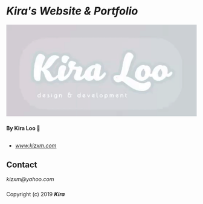 # _Kira's Website & Portfolio_
![Alt text](img/kiragif.gif)
#### By Kira Loo 🍅
##

* _www.kizxm.com_


## Contact

_kizxm@yahoo.com_

###
Copyright (c) 2019 **_Kira_**
